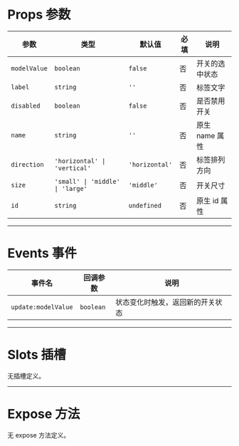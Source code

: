 # Props 参数

| 参数         | 类型                                                          | 默认值         | 必填 | 说明        |
|------------|-------------------------------------------------------------|-------------|----|-----------|
| `modelValue` | `boolean`                                                   | `false`     | 否  | 开关的选中状态 |
| `label`     | `string`                                                   | `''`        | 否  | 标签文字      |
| `disabled`  | `boolean`                                                   | `false`     | 否  | 是否禁用开关    |
| `name`      | `string`                                                   | `''`        | 否  | 原生 name 属性 |
| `direction` | `'horizontal' \| 'vertical'`                                | `'horizontal'` | 否  | 标签排列方向   |
| `size`      | `'small' \| 'middle' \| 'large'`                            | `'middle'`  | 否  | 开关尺寸      |
| `id`        | `string`                                                   | `undefined` | 否  | 原生 id 属性  |

---

# Events 事件

| 事件名      | 回调参数 | 说明        |
|----------|------|-----------|
| `update:modelValue`  | `boolean`    | 状态变化时触发，返回新的开关状态 |

---

# Slots 插槽

无插槽定义。

---

# Expose 方法

无 expose 方法定义。